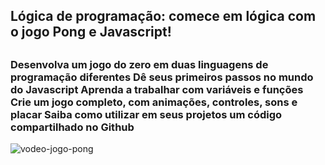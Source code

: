## Lógica de programação: comece em lógica com o jogo Pong e Javascript!
##
<div>
<H3>Desenvolva um jogo do zero em duas linguagens de programação diferentes
Dê seus primeiros passos no mundo do Javascript
Aprenda a trabalhar com variáveis e funções
Crie um jogo completo, com animações, controles, sons e placar
Saiba como utilizar em seus projetos um código compartilhado no Github</H3>

![vodeo-jogo-pong](https://youtu.be/zh0Db03rNGs)

</div>